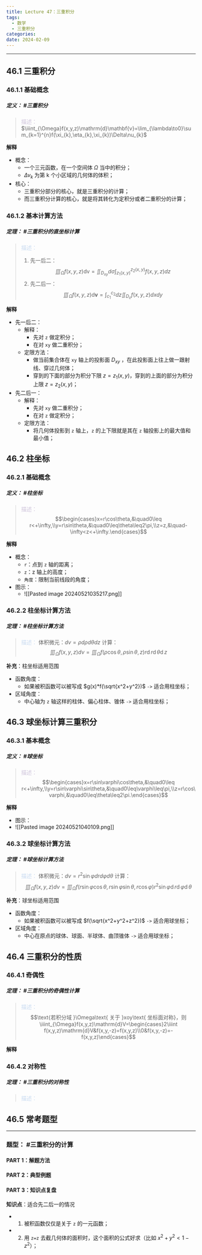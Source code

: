 ```yaml
---
title: Lecture 47：三重积分
tags:
  - 数学
  - 三重积分
categories: 
date: 2024-02-09
---
```

---
## 46.1 三重积分
### 46.1.1 基础概念
##### **定义**： #三重积分 
> <font color="#ccc1d9">描述：</font> $\iiint_{\Omega}f(x,y,z)\mathrm{d}\mathbf{v}=\lim_{\lambda\to0}\sum_{k=1}^{n}f(\xi_{k},\eta_{k},\xi_{k})\Delta\nu_{k}$

**解释**
+ 概念：
	+ 一个三元函数，在一个空间体 $\Omega$ 当中的积分；
	+ $\Delta\nu_{k}$ 为第 k 个小区域的几何体的体积；
+ 核心： 
	+ 三重积分部分的核心，就是三重积分的计算；
	+ 而三重积分计算的核心，就是将其转化为定积分或者二重积分的计算；

### 46.1.2 基本计算方法
##### **定理**： #三重积分的直坐标计算
> <font color="#8db3e2"><font color="#c6d9f0">描述：</font></font>
> 1. 先一后二：$$\iiint_{\Omega}f(x,y,z)\mathrm{dv}=\iint_{D_{xy}}d\sigma\int_{z_{1}(x,y)}^{z_{2}(x,y)}f(x,y,z)dz$$
> 2. 先二后一：$$\iiint_{\Omega}f(x,y,z)\mathrm{d}\mathbf{v}=\int_{c_{1}}^{c_{2}}dz\iint_{D_{c}}f(x,y,z)dxdy$$

**解释**
+ 先一后二： 
	+ 解释：
		+ 先对 `z` 做定积分；
		+ 在对 `xy` 做二重积分；
	+ 定限方法：
		+ 做当前集合体在 `xy` 轴上的投影面 $D_{xy}$ ，在此投影面上往上做一跟射线、穿过几何体；
		+ 穿到的下面的部分为积分下限 $z=z_1(x,y)$，穿到的上面的部分为积分上限 $z=z_2(x,y)$；
+ 先二后一：
	+ 解释：
		+ 先对 `xy` 做二重积分；
		+ 在对 `z` 做定积分；
	+ 定限方法： 
		+ 将几何体投影到 `z` 轴上，`z` 的上下限就是其在 `z` 轴投影上的最大值和最小值；


## 46.2 柱坐标
### 46.2.1 基础概念
##### **定义**： #柱坐标
> <font color="#ccc1d9">描述：</font> $$\begin{cases}x=r\cos\theta,&\quad0\leq r<+\infty,\\y=r\sin\theta,&\quad0\leq\theta\leq2\pi,\\z=z,&\quad-\infty<z<+\infty.\end{cases}$$

**解释**
+ 概念：
	+ `r`：点到 `z` 轴的距离；
	+ `z`：z 轴上的高度；
	+ `角度`：限制当前线段的角度；
+ 图示：
	+ ![[Pasted image 20240521035217.png]]

### 46.2.2 柱坐标计算方法
##### **定理**： #柱坐标计算方法
> <font color="#8db3e2"><font color="#c6d9f0">描述：</font></font>
> 体积微元：$dv=\rho d\rho d\theta dz$
> 计算：$$\iiint_\Omega f(x,y,z)d\nu=\iiint_{\Omega}f(\rho\cos\theta,\rho\sin\theta,z)r\operatorname{d}r\operatorname{d}\theta\operatorname{d}z$$ 

**补充**：柱坐标适用范围
+ 函数角度：
	+ 如果被积函数可以被写成 $g(x)*f(\sqrt{x^2+y^2})$  `->` 适合用柱坐标；
+ 区域角度：
	+ 中心轴为 `z` 轴这样的柱体、偏心柱体、锥体 `->` 适合用柱坐标；

## 46.3 球坐标计算三重积分
### 46.3.1 基本概念 
##### **定义**： #球坐标
> <font color="#ccc1d9">描述：</font> $$\begin{cases}x=r\sin\varphi\cos\theta,&\quad0\leq r<+\infty,\\y=r\sin\varphi\sin\theta,&\quad0\leq\varphi\leq\pi,\\z=r\cos\varphi,&\quad0\leq\theta\leq2\pi.\end{cases}$$

**解释** 
+ 图示：
+ ![[Pasted image 20240521040109.png]]

### 46.3.2 球坐标计算方法
##### **定理**： #球坐标计算方法
> <font color="#8db3e2"><font color="#c6d9f0">描述：</font></font>
> 体积微元：$dv=r^{2}\sin\varphi drd\varphi d\theta$
> 计算：$$\iiint_{\Omega}f(x,y,z)d\nu =\iiint_\Omega f (r\sin\varphi\cos\theta, r\sin\varphi\sin\theta, r\cos\varphi) r^2\sin\varphi\operatorname{d}r\operatorname{d}\varphi\operatorname{d}\theta$$

**补充**：球坐标适用范围
+ 函数角度：
	+ 如果被积函数可以被写成 $f(\sqrt{x^2+y^2+z^2})$  `->` 适合用球坐标；
+ 区域角度：
	+ 中心在原点的球体、球面、半球体、曲顶锥体 `->` 适合用球坐标；

## 46.4 三重积分的性质
### 46.4.1 奇偶性
##### **定理**： #三重积分的奇偶性计算
> <font color="#8db3e2"><font color="#c6d9f0">描述：</font></font> $$\text{若积分域 }\Omega\text{ 关于 }xoy\text{ 坐标面对称}，则\iiint_{\Omega}f(x,y,z)\mathrm{d}V=\begin{cases}2\iiint f(x,y,z)\mathrm{d}V&f(x,y,-z)=f(x,y,z)\\0&f(x,y,-z)=-f(x,y,z)\end{cases}$$

**解释**

### 46.4.2 对称性
##### **定理**： #三重积分的对称性
> <font color="#8db3e2"><font color="#c6d9f0">描述：</font></font>

## 46.5 常考题型

---
### 题型： #三重积分的计算 
#### PART 1：解题方法

#### PART 2：典型例题

#### PART 3：知识点复盘
**知识点**：适合先二后一的情况
+ 1. 被积函数仅仅是关于 `z` 的一元函数；
+ 2. 用 `z=z` 去截几何体的面积时，这个面积的公式好求（比如 $x^2+y^2<1-z^2$）；